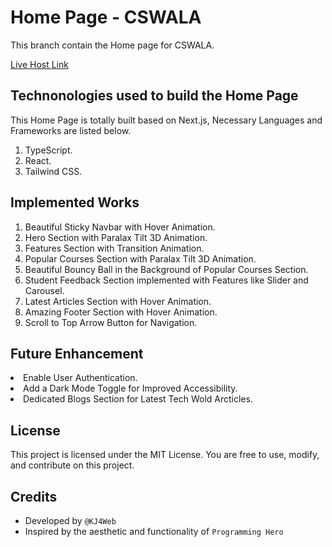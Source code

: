 <h1>Home Page - CSWALA</h1>
<p>This branch contain the Home page for CSWALA.</p>
<a href="cswala-sigma.vercel.app">Live Host Link</a>
<h2>Technonologies used to build the Home Page</h2>
<p>This Home Page is totally built based on Next.js, Necessary Languages and Frameworks are listed below.</p>
<ol>
 <li>TypeScript.</li>
 <li>React.</li>
 <li>Tailwind CSS.</li>
</ol>

<h2>Implemented Works</h2>
<ol>
 <li>Beautiful Sticky Navbar with Hover Animation.</li>
 <li>Hero Section with Paralax Tilt 3D Animation.</li>
 <li>Features Section with Transition Animation.</li>
 <li>Popular Courses Section with Paralax Tilt 3D Animation.</li>
 <li>Beautiful Bouncy Ball in the Background of Popular Courses Section.</li>
 <li>Student Feedback Section implemented with Features like Slider and Carousel.</li>
 <li>Latest Articles Section with Hover Animation.</li>
 <li>Amazing Footer Section with Hover Animation.</li>
 <li>Scroll to Top Arrow Button for Navigation.</li>
</ol>

<h2>Future Enhancement</h2>
<li>Enable User Authentication.</li>
<li>Add a Dark Mode Toggle for Improved Accessibility.</li>
<li>Dedicated Blogs Section for Latest Tech Wold Arcticles.</li>

<h2>License</h2>
<p>This project is licensed under the MIT License. You are free to use, modify, and contribute on this project.</p>

## Credits
- Developed by ` @KJ4Web `
- Inspired by the aesthetic and functionality of ` Programming Hero `
